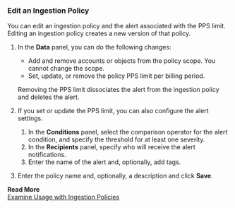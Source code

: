 ### Edit an Ingestion Policy
You can edit an ingestion policy and the alert associated with the PPS limit. Editing an ingestion policy creates a new version of that policy.

1. In the **Data** panel, you can do the following changes:

    * Add and remove accounts or objects from the policy scope. You cannot change the scope.
    * Set, update, or remove the policy PPS limit per billing period.
    
    Removing the PPS limit dissociates the alert from the ingestion policy and deletes the alert.
2. If you set or update the PPS limit, you can also configure the alert settings.

    1. In the **Conditions** panel, select the comparison operator for the alert condition, and specify the threshold for at least one severity.
    2. In the **Recipients** panel,  specify who will receive the alert notifications.
    3. Enter the name of the alert and, optionally, add tags.
3.	Enter the policy name and, optionally, a description and click **Save**.

**Read More**<br/>
[Examine Usage with Ingestion Policies](https://docs.wavefront.com/ingestion_policies.html)
